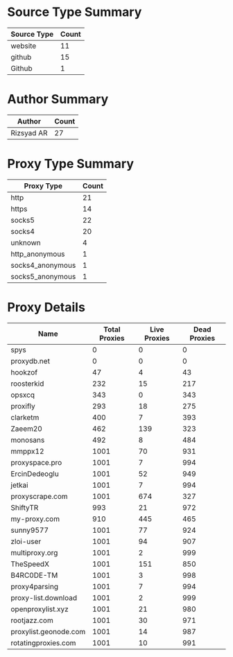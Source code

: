 # Source Type Summary

| Source Type | Count |
|-------------|-------|
| website | 11 |
| github | 15 |
| Github | 1 |


# Author Summary

| Author | Count |
|--------|-------|
| Rizsyad AR | 27 |


# Proxy Type Summary

| Proxy Type | Count |
|------------|-------|
| http | 21 |
| https | 14 |
| socks5 | 22 |
| socks4 | 20 |
| unknown | 4 |
| http_anonymous | 1 |
| socks4_anonymous | 1 |
| socks5_anonymous | 1 |


# Proxy Details

| Name | Total Proxies | Live Proxies | Dead Proxies |
|------|---------------|--------------|---------------|
| spys | 0 | 0 | 0 |
| proxydb.net | 0 | 0 | 0 |
| hookzof | 47 | 4 | 43 |
| roosterkid | 232 | 15 | 217 |
| opsxcq | 343 | 0 | 343 |
| proxifly | 293 | 18 | 275 |
| clarketm | 400 | 7 | 393 |
| Zaeem20 | 462 | 139 | 323 |
| monosans | 492 | 8 | 484 |
| mmppx12 | 1001 | 70 | 931 |
| proxyspace.pro | 1001 | 7 | 994 |
| ErcinDedeoglu | 1001 | 52 | 949 |
| jetkai | 1001 | 7 | 994 |
| proxyscrape.com | 1001 | 674 | 327 |
| ShiftyTR | 993 | 21 | 972 |
| my-proxy.com | 910 | 445 | 465 |
| sunny9577 | 1001 | 77 | 924 |
| zloi-user | 1001 | 94 | 907 |
| multiproxy.org | 1001 | 2 | 999 |
| TheSpeedX | 1001 | 151 | 850 |
| B4RC0DE-TM | 1001 | 3 | 998 |
| proxy4parsing | 1001 | 7 | 994 |
| proxy-list.download | 1001 | 2 | 999 |
| openproxylist.xyz | 1001 | 21 | 980 |
| rootjazz.com | 1001 | 30 | 971 |
| proxylist.geonode.com | 1001 | 14 | 987 |
| rotatingproxies.com | 1001 | 10 | 991 |
